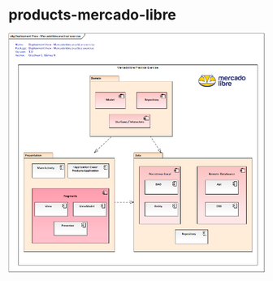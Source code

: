 # products-mercado-libre

![main](https://raw.githubusercontent.com/camilogo1200/products-mercado-libre/develop/docs/img/Architecture%20Overview%20-%20Mercadolibre%20practical%20exercise.png)
